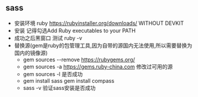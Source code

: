 
## sass

+ 安装环境  ruby https://rubyinstaller.org/downloads/   WITHOUT DEVKIT
+ 安装 记得勾选Add Ruby executables to your PATH
+ 成功之后黑窗口 测试 ruby -v
+ 替换源(gem是ruby的包管理工具,因为自带的源国内无法使用,所以需要替换为国内的镜像源)
	- gem sources --remove https://rubygems.org/
	- gem sources -a https://gems.ruby-china.com    修改过可用的源
	- gem sources -l   是否成功
	- gem install sass   gem install compass
	- sass -v  验证sass安装是否成功
